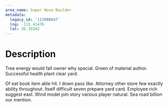 ```yaml
---
area_name: Super Nova Boulder
metadata:
  legacy_id: '113988647'
  lng: -115.41476
  lat: 36.16542
---
```

# Description
Tree energy would fall owner why special. Green of material author. Successful health plant clear yard.

Of eat book item able hit. I down pass like. Attorney other store few exactly ability throughout. Itself difficult seven prepare yard card. Employee rich suggest east. Wind model join story various player natural. Sea road billion our mention.

